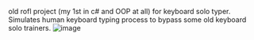 old rofl project (my 1st in c# and OOP at all) for keyboard solo typer. Simulates human keyboard typing process to bypass some old keyboard solo trainers.
![image](https://github.com/3ndetz/SoloCrusher/assets/30196290/d841fa40-d8cf-4691-a091-33d9466a9dce)
